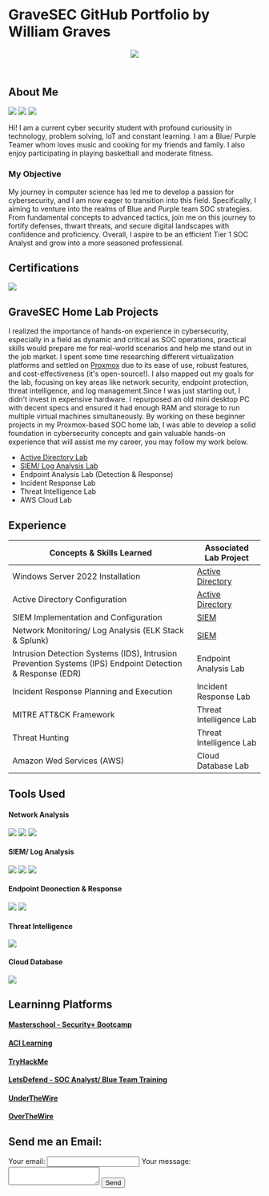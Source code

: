 # GraveSEC GitHub Portfolio by William Graves

<header id="header"
  <div>
    <img src="https://github.com/GraveSEC-github/GraveSEC-github/assets/168868092/12d18113-ab80-4aba-891a-703951ddaeaf" />
  </div>
</header>

## About Me

<a href="https://www.linkedin.com/in/williamgraves-gravesec"><img src="https://img.shields.io/badge/-LinkedIn-0072b1?&style=for-the-badge&logo=linkedin&logoColor=white" /></a>
<a href="https://twitter.com/WilliamGra38391/"><img src="https://img.shields.io/badge/-Twitter-1DA1F2?style=for-the-badge&logo=twitter&logoColor=white" /></a>
<a href="https://www.instagram.com/therealdotwill/"><img src="https://img.shields.io/badge/-Instagram-E4405F?style=for-the-badge&logo=instagram&logoColor=white" /></a>

Hi! I am a current cyber security student with profound curiousity in technology, problem solving, IoT and constant learning. I am a Blue/ Purple Teamer whom loves music and cooking for my friends and family. I also enjoy participating in playing basketball and moderate fitness. 

### My Objective

My journey in computer science has led me to develop a passion for cybersecurity, and I am now eager to transition into this field. Specifically, I aiming to  venture into the realms of Blue and Purple team SOC strategies. From fundamental concepts to advanced tactics, join me on this journey to fortify defenses, thwart threats, and secure digital landscapes with confidence and proficiency. Overall, I aspire to be an efficient Tier 1 SOC Analyst and grow into a  more seasoned professional.

## Certifications
<div>
<img src="https://img.shields.io/badge/-Security%2B-FF0000?&style=for-the-badge&logo=CompTIA&logoColor=white" />
</div>

## GraveSEC Home Lab Projects

I realized the importance of hands-on experience in cybersecurity, especially in a field as dynamic and critical as SOC operations, practical skills would prepare me for real-world scenarios and help me stand out in the job market. I spent some time researching different virtualization platforms and settled on <a href="https://www.proxmox.com/en/proxmox-virtual-environment/overview">Proxmox</a> due to its ease of use, robust features, and cost-effectiveness (it's open-source!). I also mapped out my goals for the lab, focusing on key areas like network security, endpoint protection, threat intelligence, and log management.Since I was just starting out, I didn't invest in expensive hardware. I repurposed an old mini desktop PC with decent specs and ensured it had enough RAM and storage to run multiple virtual machines simultaneously. By working on these beginner projects in my Proxmox-based SOC home lab, I was able to develop a solid foundation in cybersecurity concepts and gain valuable hands-on experience that will assist me my career, you may follow my work below.

- <a href="https://github.com/GraveSEC-github/Active-Directory-Lab/blob/main/README.md">Active Directory Lab</a>
- <a href="https://github.com/GraveSEC-github/SIEM-Lab/blob/main/README.md">SIEM/ Log Analysis Lab</a>
- Endpoint Analysis Lab (Detection & Response)
- Incident Response Lab
- Threat Intelligence Lab
- AWS Cloud Lab
  
## Experience

| Concepts & Skills Learned                 | Associated Lab Project         |
|-----------------------------------------------|----------------------------|
| Windows Server 2022 Installation |<a href="https://github.com/GraveSEC-github/Active-Directory-Lab/blob/main/README.md">Active Directory</a>|
| Active Directory Configuration | <a href="https://github.com/GraveSEC-github/Active-Directory-Lab/blob/main/README.md">Active Directory</a>|
| SIEM Implementation and Configuration  | <a href="https://github.com/GraveSEC-github/SIEM-Lab/blob/main/README.md">SIEM</a>|
| Network Monitoring/ Log Analysis (ELK Stack & Splunk)| <a href="https://github.com/GraveSEC-github/SIEM-Lab/blob/main/README.md">SIEM</a>|
| Intrusion Detection Systems (IDS), Intrusion Prevention Systems (IPS) Endpoint Detection & Response (EDR)  | Endpoint Analysis Lab|
| Incident Response Planning and Execution  | Incident Response Lab|
| MITRE ATT&CK Framework | Threat Intelligence Lab|
| Threat Hunting  | Threat Intelligence Lab|
| Amazon Wed Services (AWS) | Cloud Database Lab|

## Tools Used

#### Network Analysis
<div>
    <img src="https://img.shields.io/badge/-Wireshark-1679A7?&style=for-the-badge&logo=Wireshark&logoColor=white" />
    <img src="https://img.shields.io/badge/-Suricata-EF3B2D?&style=for-the-badge&logo=Suricata&logoColor=white" />
    <img src="https://img.shields.io/badge/-Zeek-777BB4?&style=for-the-badge&logo=Zeek&logoColor=white" />
</div>

#### SIEM/ Log Analysis
<div>
    <img src="https://img.shields.io/badge/-Microsoft_Sentinel-0078D4?&style=for-the-badge&logo=Microsoft&logoColor=white" />
    <img src="https://img.shields.io/badge/-Splunk-000000?&style=for-the-badge&logo=Splunk&logoColor=white" />
    <img src="https://img.shields.io/badge/-Elastic-005571?&style=for-the-badge&logo=Elastic&logoColor=white" />
</div>

#### Endpoint Deonection & Response
<div>
    <img src="https://img.shields.io/badge/-Microsoft_Defender_for_Endpoint-00A4EF?&style=for-the-badge&logo=Microsoft&logoColor=white" />
    <img src="https://img.shields.io/badge/-Velociraptor-4B275F?&style=for-the-badge&logo=Velociraptor&logoColor=white" />
</div>

#### Threat Intelligence
<div>
    <img src="https://img.shields.io/badge/-MITRE_ATT&CK-4B275F?&style=for-the-badge&logo=MITRE&logoColor=white" />
</div>

#### Cloud Database
<div>
    <img src="https://img.shields.io/badge/-Amazon%20S3-FF9900?&style=for-the-badge&logo=Amazon%20AWS&logoColor=white" />
</div>

## Learninng Platforms

#### <a href="https://www.masterschool.com/about-us/">Masterschool - Security+ Bootcamp</a>
#### <a href="https://www.acilearning.com/login//">ACI Learning</a>
#### <a href="https://tryhackme.com/loginTryHackMe/">TryHackMe</a>
#### <a href="https://overthewire.org/wargames/">LetsDefend - SOC Analyst/ Blue Team Training</a>
#### <a href="https://medium.com/@lukegearty/powershell-training-continued-under-the-wire-century-walkthrough-930e40fc5b83">UnderTheWire</a>
#### <a href="https://overthewire.org/wargames/">OverTheWire</a>


## Send me an Email:
<form
  action="https://formspree.io/f/xrgnjrga"
  method="POST"
>
  <label>
    Your email:
    <input type="email" name="email">
  </label>
  <label>
    Your message:
    <textarea name="message"></textarea>
  </label>
  <!-- your other form fields go here -->
  <button type="submit">Send</button>
</form>
